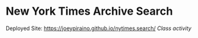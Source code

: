 # New York Times Archive Search

Deployed Site: https://joeypiraino.github.io/nytimes.search/
*Class activity*
